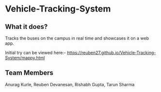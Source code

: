 # Vehicle-Tracking-System

## What it does?

Tracks the buses on the campus in real time and showcases it on a web app.

Initial try can be viewed here:- https://reuben27.github.io/Vehicle-Tracking-System/mappy.html

## Team Members

Anurag Kurle, Reuben Devanesan, Rishabh Gupta, Tarun Sharma
